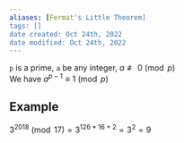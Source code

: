 ```yaml
---
aliases: [Fermat's Little Theorem]
tags: []
date created: Oct 24th, 2022
date modified: Oct 24th, 2022
---
```

`p` is a prime, `a` be any integer, $a \not\equiv 0 \pmod{p}$  
We have $a^{p-1} \equiv 1 \pmod{p}$

## Example
$3^{2018} \pmod{17} = 3^{126*16+2}=3^2=9$

